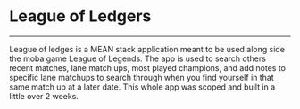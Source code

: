 # League of Ledgers
---------------
League of ledges is a MEAN stack application meant to be used along side the moba game League of Legends. The app is used to search others recent matches, lane match ups, most played champions, and add notes to specific lane matchups to search through when you find yourself in that same match up at a later date. This whole app was scoped and built in a little over 2 weeks.
